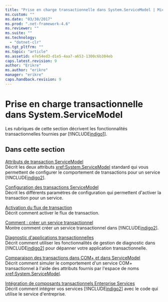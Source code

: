 ```yaml
---
title: "Prise en charge transactionnelle dans System.ServiceModel | Microsoft Docs"
ms.custom: ""
ms.date: "03/30/2017"
ms.prod: ".net-framework-4.6"
ms.reviewer: ""
ms.suite: ""
ms.technology: 
  - "dotnet-clr"
ms.tgt_pltfrm: ""
ms.topic: "article"
ms.assetid: e7e54ed3-d1e5-4aa7-a653-1300c6b304eb
caps.latest.revision: 9
author: "Erikre"
ms.author: "erikre"
manager: "erikre"
caps.handback.revision: 9
---
```

# Prise en charge transactionnelle dans System.ServiceModel
Les rubriques de cette section décrivent les fonctionnalités transactionnelles fournies par [!INCLUDE[indigo1](../../../../includes/indigo1-md.md)].  
  
## Dans cette section  
 [Attributs de transaction ServiceModel](../../../../docs/framework/wcf/feature-details/servicemodel-transaction-attributes.md)  
 Décrit les deux attributs <xref:System.ServiceModel> standard qui vous permettent de configurer le comportement de transactions pour un service [!INCLUDE[indigo2](../../../../includes/indigo2-md.md)].  
  
 [Configuration des transactions ServiceModel](../../../../docs/framework/wcf/feature-details/servicemodel-transaction-configuration.md)  
 Décrit les différents paramètres de configuration qui permettent d'activer la transaction pour un service.  
  
 [Activation du flux de transaction](../../../../docs/framework/wcf/feature-details/enabling-transaction-flow.md)  
 Décrit comment activer le flux de transaction.  
  
 [Comment : créer un service transactionnel](../../../../docs/framework/wcf/feature-details/how-to-create-a-transactional-service.md)  
 Montre comment créer un service transactionnel dans [!INCLUDE[indigo2](../../../../includes/indigo2-md.md)].  
  
 [Diagnostic d'applications transactionnelles](../../../../docs/framework/wcf/feature-details/diagnosing-transactional-applications.md)  
 Décrit comment utiliser les fonctionnalités de gestion de diagnostic dans [!INCLUDE[indigo2](../../../../includes/indigo2-md.md)] pour dépanner votre application transactionnelle.  
  
 [Comparaison des transactions dans COM\+ et dans ServiceModel](../../../../docs/framework/wcf/feature-details/comparing-transactions-in-com-and-servicemodel.md)  
 Décrit comment simuler le comportement d'un service COM\+ transactionnel à l'aide des attributs fournis par l'espace de noms <xref:System.ServiceModel>.  
  
 [Intégration de composants transactionnels Enterprise Services](../../../../docs/framework/wcf/feature-details/integrating-enterprise-services-transactional-components.md)  
 Décrit comment intégrer vos services [!INCLUDE[indigo2](../../../../includes/indigo2-md.md)] avec le code qui utilise le service d'entreprise.